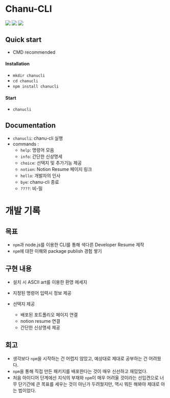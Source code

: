 # Chanu-CLI
![](https://img.shields.io/badge/version-2.0.0-orange.svg) ![](https://img.shields.io/badge/created__at-19.01.18-red.svg) ![](https://img.shields.io/badge/updated__at-19.01.22-red.svg)

## Quick start
- CMD recommended

#### Installation
- `mkdir chanucli`
- `cd chanucli`
- `npm install chanucli`

#### Start
- `chanucli`

## Documentation
- `chanucli`: chanu-cli 실행 
- commands :
    - `help`: 명령어 모음 
    - `info`: 간단한 신상명세 
    - `choice`: 선택지 및 추가기능 제공 
    - `notion`: Notion Resume 페이지 링크
    - `hello`: 개발자의 인사 
    - `bye`: chanu-cli 종료
    - `????`: 비-밀

# 개발 기록 
## 목표
- `npm`과 node.js를 이용한 CLI를 통해 색다른 Developer Resume 제작
- `npm`에 대한 이해와 package publish 경험 쌓기


## 구현 내용
- 설치 시 ASCII art를 이용한 환영 메세지
- 지정된 명령어 입력시 정보 제공

- 선택지 제공 
  - 배포된 포트폴리오 페이지 연결
  - notion resume 연결 
  - 간단한 신상명세 제공

## 회고
- 생각보다 `npm`을 시작하는 건 어렵지 않았고, 예상대로 제대로 공부하는 건 어려웠다. 
- `npm`을 통해 직접 만든 패키지를 배포한다는 것이 매우 신선하고 재밌었다.
- 처음 아이디어 단계에선 지식의 부재와 `npm`이 매우 어려울 것이라는 선입견으로 너무 단기간에 큰 목표를 세우는 것이 아닌가 두려웠지만, 역시 뭐든 해봐야 제대로 아는 법이었다.  
